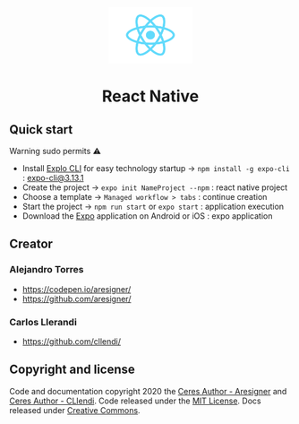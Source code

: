 <p align="center">
  <img src="favicon.png" alt="React Logo" width="150" height="100">
</p>

<h1 align="center">React Native</h1>

## Quick start

Warning sudo permits :warning:

- Install [Explo CLI](https://docs.expo.io/versions/latest/workflow/expo-cli/) for easy technology startup -> `npm install -g expo-cli` : expo-cli@3.13.1
- Create the project -> `expo init NameProject --npm` : react native project
- Choose a template -> `Managed workflow > tabs` : continue creation
- Start the project -> `npm run start` or `expo start` : application execution
- Download the [Expo](https://play.google.com/store/apps/details?id=host.exp.exponent) application on Android or iOS : expo application

## Creator

### Alejandro Torres

- <https://codepen.io/aresigner/>
- <https://github.com/aresigner/>

### Carlos Llerandi

- <https://github.com/cllendi/>

## Copyright and license

Code and documentation copyright 2020 the [Ceres Author - Aresigner](https://github.com/aresigner/) and [Ceres Author - CLlendi](https://github.com/cllendi/). Code released under the [MIT License](https://github.com/twbs/bootstrap/blob/master/LICENSE). Docs released under [Creative Commons](https://github.com/twbs/bootstrap/blob/master/docs/LICENSE).
